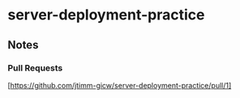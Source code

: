 # server-deployment-practice

## Notes

### Pull Requests
[https://github.com/jtimm-gicw/server-deployment-practice/pull/1]
